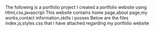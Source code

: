 The following is a portfolio project
I created a portfolio website using Html,css,javascript
This website contains home page,about page,my works,contact information,skills i posses
Below are the files index.js,styles.css that i have attached regarding my portfolio website
